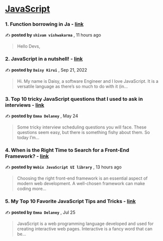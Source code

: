 
<h1><a href=https://medium.com/tag/javascript-development/recommended target="_blank" rel="noopener noreferrer">JavaScript</a></h1>
<h3>1. Function borrowing in Ja - <a href=https://medium.com/javascript-in-plain-english/function-borrowing-in-ja-597ee6836fee?source=tag_recommended_feed---------0-84----------javascript_development----------502c5d07_fd4f_4643_9739_e5525bdd6e54------- target="_blank" rel="noopener noreferrer">link</a></h3>

✍️ **posted by `shivam vishwakarma`** <date> , 11 hours ago</date>

<blockquote>Hello Devs,</blockquote>

<h3>2. JavaScript in a nutshell! - <a href=https://medium.com/@daisykkirui/javascript-in-a-nutshell-669dab5b6e78?source=tag_recommended_feed---------1-107----------javascript_development----------502c5d07_fd4f_4643_9739_e5525bdd6e54------- target="_blank" rel="noopener noreferrer">link</a></h3>

✍️ **posted by `Daisy Kirui`** <date> , Sep 21, 2022</date>

<blockquote>Hi. My name is Daisy, a software Engineer and I love JavaScript. It is a versatile language as there’s so much to do with it (in…</blockquote>

<h3>3. Top 10 tricky JavaScript questions that I used to ask in interviews - <a href=https://medium.com/@emma-delaney/top-10-tricky-javascript-questions-that-i-used-to-ask-in-interviews-2cb3912271a9?source=tag_recommended_feed---------2-85----------javascript_development----------502c5d07_fd4f_4643_9739_e5525bdd6e54------- target="_blank" rel="noopener noreferrer">link</a></h3>

✍️ **posted by `Emma Delaney`** <date> , May 24</date>

<blockquote>Some tricky interview scheduling questions you will face. These questions seem easy, but there is something fishy about them. So today I’m…</blockquote>

<h3>4. When is the Right Time to Search for a Front-End Framework? - <a href=https://medium.com/@webix-ui/when-is-the-right-time-to-search-for-a-front-end-framework-fb0545861dc3?source=tag_recommended_feed---------3-84----------javascript_development----------502c5d07_fd4f_4643_9739_e5525bdd6e54------- target="_blank" rel="noopener noreferrer">link</a></h3>

✍️ **posted by `Webix JavaScript UI library`** <date> , 13 hours ago</date>

<blockquote>Choosing the right front-end framework is an essential aspect of modern web development. A well-chosen framework can make coding more…</blockquote>

<h3>5. My Top 10 Favorite JavaScript Tips and Tricks - <a href=https://medium.com/@emma-delaney/my-top-10-favorite-javascript-tips-and-tricks-bf0ec0b9bf1d?source=tag_recommended_feed---------4-85----------javascript_development----------502c5d07_fd4f_4643_9739_e5525bdd6e54------- target="_blank" rel="noopener noreferrer">link</a></h3>

✍️ **posted by `Emma Delaney`** <date> , Jul 25</date>

<blockquote>JavaScript is a web programming language developed and used for creating interactive web pages. Interactive is a fancy word that can be…</blockquote>

